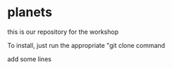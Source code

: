 # planets
this is our repository for the workshop

To install, just run the appropriate "git clone command

add some lines

